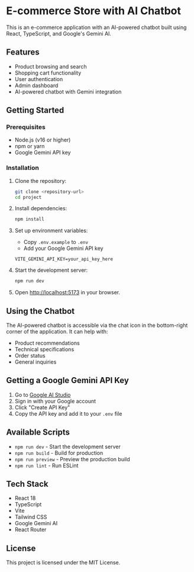 # E-commerce Store with AI Chatbot

This is an e-commerce application with an AI-powered chatbot built using React, TypeScript, and Google's Gemini AI.

## Features

- Product browsing and search
- Shopping cart functionality
- User authentication
- Admin dashboard
- AI-powered chatbot with Gemini integration

## Getting Started

### Prerequisites

- Node.js (v16 or higher)
- npm or yarn
- Google Gemini API key

### Installation

1. Clone the repository:
   ```bash
   git clone <repository-url>
   cd project
   ```

2. Install dependencies:
   ```bash
   npm install
   ```

3. Set up environment variables:
   - Copy `.env.example` to `.env`
   - Add your Google Gemini API key
   ```env
   VITE_GEMINI_API_KEY=your_api_key_here
   ```

4. Start the development server:
   ```bash
   npm run dev
   ```

5. Open [http://localhost:5173](http://localhost:5173) in your browser.

## Using the Chatbot

The AI-powered chatbot is accessible via the chat icon in the bottom-right corner of the application. It can help with:

- Product recommendations
- Technical specifications
- Order status
- General inquiries

## Getting a Google Gemini API Key

1. Go to [Google AI Studio](https://aistudio.google.com/app/apikey)
2. Sign in with your Google account
3. Click "Create API Key"
4. Copy the API key and add it to your `.env` file

## Available Scripts

- `npm run dev` - Start the development server
- `npm run build` - Build for production
- `npm run preview` - Preview the production build
- `npm run lint` - Run ESLint

## Tech Stack

- React 18
- TypeScript
- Vite
- Tailwind CSS
- Google Gemini AI
- React Router

## License

This project is licensed under the MIT License.
